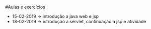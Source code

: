 #Aulas e exercícios
- 15-02-2019 -> introdução a java web e jsp
- 18-02-2019 -> introdução a servlet, continuação a jsp e atividade

